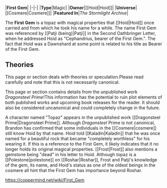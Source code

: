 |**First Gem**|
|-|-|
|**Type**|Magic|
|**Owner**|[[Hoid\|Hoid]]|
|**Universe**|[[Cosmere\|Cosmere]]|
|**Featured In**|*The Stormlight Archive*|

The **First Gem** is a topaz with magical properties that [[Hoid\|Hoid]] once carried and from which he took his name for a while.
The name First Gem was referenced by [[Patji (being)\|Patji]] in the Second Oathbringer Letter, when he addressed Hoid as "Cephandrius, bearer of the First Gem.". The fact that Hoid was a Dawnshard at some point is related to his title as Bearer of the First Gem.

## Theories
This page or section deals with theories or speculation.Please read carefully and note that this is not necessarily canonical.

This page or section contains details from the unpublished work *Dragonsteel Prime*!This information has the potential to ruin plot elements of both published works and upcoming book releases for the reader. It should also be considered uncanonical and could completely change in the future.

A character named "Topaz" appears in the unpublished work [[Dragonsteel Prime\|Dragonsteel Prime]]. Although *Dragonsteel* Prime is not canonical, Brandon has confirmed that some individuals in the [[Cosmere\|cosmere]] still know Hoid by that name.
Hoid told [[Kaladin\|Kaladin]] that he was once named for a beautiful rock that became "completely worthless" for his wearing it. If this is a reference to the First Gem, it likely indicates that it no longer holds its original magical properties. [[Frost\|Frost]] also mentions a gemstone being "dead" in his letter to Hoid.
Although topaz is a [[Polestone\|polestone]] on [[Roshar\|Roshar]], Frost and Patji's knowledge of the gem, its name, and Hoid's status as one of the oldest beings in the cosmere all hint that the First Gem has importance beyond Roshar.



https://coppermind.net/wiki/First_Gem